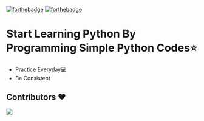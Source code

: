 [![forthebadge](https://forthebadge.com/images/badges/made-with-python.svg)](https://forthebadge.com)
[![forthebadge](https://forthebadge.com/images/badges/built-by-developers.svg)](https://forthebadge)
# Start Learning Python By Programming Simple Python Codes⭐
- Practice Everyday💻
- Be Consistent 


## Contributors ❤️
<a href = "https://github.com/Suhas-Raut/Python-Codes/GettingStarted-PythonCodes/graphs/contributors">
  <img src = "https://contrib.rocks/image?repo=Suhas-Raut/Python-Codes"/>
</a>


